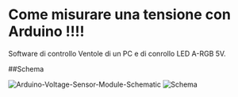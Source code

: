 # Come misurare una tensione con Arduino !!!!
Software di controllo Ventole di un PC e di conrollo LED A-RGB 5V.

##Schema

![Arduino-Voltage-Sensor-Module-Schematic](https://user-images.githubusercontent.com/76437833/228600415-86e80acc-64fb-4993-9776-fc10e6542428.png)
![Schema](https://user-images.githubusercontent.com/76437833/228600442-f20afa1e-8f1f-4eff-b688-2aeabd566109.png)
